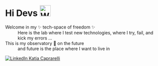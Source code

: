 <h1>Hi Devs <img src="https://raw.githubusercontent.com/Tarikul-Islam-Anik/Animated-Fluent-Emojis/master/Emojis/Hand%20gestures/Waving%20Hand%20Medium%20Skin%20Tone.png" alt="Waving Hand Medium-Dark Skin Tone" width="35" height="35" /></h1>
 

<dl>
  <dt> Welcome in my ✨ tech-space of freedom ✨ </dt>
  <dd> Here is the lab where I test new technologies, where I try, fail, and  kick my errors ... </dd>
  <dt> This is my observatory 🔭 on the future </dt>
  <dd> and future is the place where I want to live in </dd>
</dl>
 
 <a href="https://www.linkedin.com/in/katiacaprarelli/"><img src="https://img.shields.io/badge/linkedin-%230077B5.svg?style=flat-square&amp;logo=linkedin&amp;logoColor=white" alt="LinkedIn Katia Caprarelli"></a>
 


<!--

##### This
 
<img src="https://api.visitorbadge.io/api/visitors?path=DaxAll&amp;label=Profile%20visits&amp;countColor=%23ba68c8&amp;style=flat-square&amp;labelStyle=upper" alt="Visitors">  

- 🔭 I’m currently working on ...
- 🌱 I’m currently learning ...
- 👯 I’m looking to collaborate on ...
- 🤔 I’m looking for help with ...
- 💬 Ask me about ...
- 📫 How to reach me: ...
- 😄 Pronouns: ...
- ⚡ Fun fact: ...
-->
